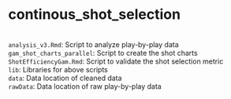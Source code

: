 # continous_shot_selection
 \
`analysis_v3.Rmd`: Script to analyze play-by-play data\
`gam_shot_charts_parallel`: Script to create the shot charts\
`ShotEfficiencyGam.Rmd`: Script to validate the shot selection metric\
`lib`: Libraries for above scripts\
`data`: Data location of cleaned data\
`rawData`: Data location of raw play-by-play data
